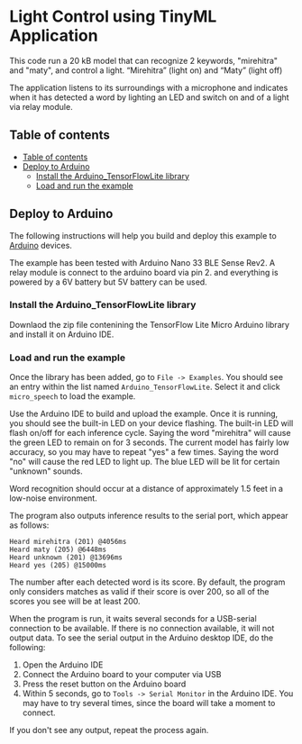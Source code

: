 <!-- mdformat off(b/169948621#comment2) -->

# Light Control using TinyML Application

This code run a 20 kB model that can recognize 2 keywords,
"mirehitra" and "maty", and control a light.
 “Mirehitra” (light on) and “Maty” (light off)

The application listens to its surroundings with a microphone and indicates
when it has detected a word by lighting an LED and switch on and of a light via relay module.


## Table of contents
<!--ts-->
* [Table of contents](#table-of-contents)
* [Deploy to Arduino](#deploy-to-arduino)
   * [Install the Arduino_TensorFlowLite library](#install-the-arduino_tensorflowlite-library)
   * [Load and run the example](#load-and-run-the-example)
<!--te-->

## Deploy to Arduino

The following instructions will help you build and deploy this example to
[Arduino](https://www.arduino.cc/) devices.

The example has been tested with Arduino Nano 33 BLE Sense Rev2. A relay module is connect to the arduino board via pin 2.
and everything is powered by a 6V battery but 5V battery can be used. 


### Install the Arduino_TensorFlowLite library

Downlaod the zip file contenining the TensorFlow Lite Micro Arduino library and
install it on Arduino IDE.


### Load and run the example

Once the library has been added, go to `File -> Examples`. You should see an
entry within the list named `Arduino_TensorFlowLite`. Select
it and click `micro_speech` to load the example.

Use the Arduino IDE to build and upload the example. Once it is running, you
should see the built-in LED on your device flashing. The built-in LED will flash on/off for each inference cycle. Saying the word "mirehitra" will
cause the green LED to remain on for 3 seconds. The current model has fairly low
accuracy, so you may have to repeat "yes" a few times. Saying the word "no" will cause the red LED to light up.  The blue LED will be lit for certain "unknown" sounds.

Word recognition should occur at a distance of approximately 1.5 feet in a low-noise environment.

The program also outputs inference results to the serial port, which appear as
follows:

```
Heard mirehitra (201) @4056ms
Heard maty (205) @6448ms
Heard unknown (201) @13696ms
Heard yes (205) @15000ms
```

The number after each detected word is its score. By default, the program only
considers matches as valid if their score is over 200, so all of the scores you
see will be at least 200.

When the program is run, it waits several seconds for a USB-serial connection to be
available. If there is no connection available, it will not output data. To see
the serial output in the Arduino desktop IDE, do the following:

1. Open the Arduino IDE
1. Connect the Arduino board to your computer via USB
1. Press the reset button on the Arduino board
1. Within 5 seconds, go to `Tools -> Serial Monitor` in the Arduino IDE. You may
   have to try several times, since the board will take a moment to connect.

If you don't see any output, repeat the process again.

